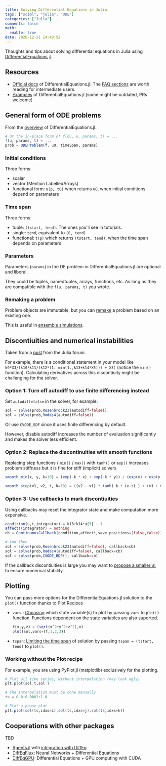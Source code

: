 ```yaml
---
title: Solving Differential Equations in Julia
tags: ["sciml", "julia", "ODE"]
categories: ["Julia"]
comments: false
math:
  enable: true
date: 2020-12-21 14:49:52
---
```


Thoughts and tips about solving differential equations in Julia using [DifferentialEquations.jl](https://github.com/SciML/DifferentialEquations.jl).

<!--more-->

## Resources

- [Official docs](https://diffeq.sciml.ai/stable/) of DifferentialEquations.jl. The [FAQ sections](https://diffeq.sciml.ai/stable/basics/faq/#faq) are worth reading for intermediate users.
- [Examples](https://github.com/SciML/SciMLTutorials.jl) of DifferentialEquations.jl (some might be outdated, PRs welcome)

## General form of ODE problems

From the [overview](https://diffeq.sciml.ai/stable/basics/overview/) of DifferentialEquations.jl.

```julia
# Or the in-place form of f(du, u, params, t) = ...
f(u, params, t) = ...
prob = ODEProblem(f, u0, timeSpan, params)
```

### Initial conditions

Three forms:

- scalar
- vector (Mention LabelledArrays)
- functional form: `u(p, t0)` when returns `u0`, when initial conditions depend on parameters

### Time span

Three forms:

- tuple: `(tstart, tend)`. The ones you'll see in tutorials.
- single: `tend`, equivalent to `(0, tend)`
- functional: `t(p)` which returns `(tstart, tend)`, when the time span depends on parameters

### Parameters

Parameters (`params`) in the DE problem in DifferentialEquations.jl are optional and liberal.

They could be tuples, namedtuples, arrays, functions, etc. As long as they are compatible with the `f(u, params, t)` you wrote.

### Remaking a problem

Problem objects are immutable, but you can [remake](https://diffeq.sciml.ai/stable/basics/problem/#Modification-of-problem-types) a problem based on an existing one.

This is useful in [ensemble simulations](https://diffeq.sciml.ai/stable/tutorials/sde_example/#Ensemble-Simulations).

## Discontiuities and numerical instabilities

Taken from a [post](https://discourse.julialang.org/t/handling-instability-when-solving-ode-problems/9019/5) from the Julia forum.

For example, there is a conditional statement in your model like `k9*X3/(k10*k11/(k12*(1.-min(1.,k13+k14*X5))) + X3)` (notice the `min()` function). Calculating derivatives across this discontiuity might be challenging for the solver.

### Option 1: Turn off autodiff to use finite differencing instead

Set `autodiff=false` in the solver, for example:
```julia
sol = solve(prob,Rosenbrock23(autodiff=false))
sol = solve(prob,Rodas4(autodiff=false))
```

Or use `CVODE_BDF` since it uses finite differencing by default.

However, disable autodiff increases the number of evaluation significantly and makes the solver less efficient.

### Option 2: Replace the discontinuities with smooth functions

Replacing step functions / `min()` / `max()` with `tanh()` or `exp()` increases problem stiffness but it is fine for stiff (implicit) solvers.

```julia
smooth_min(x, y, k=10) = (exp(-k * x) + exp(-k * y)) / (exp(x) + exp(y))

smooth_step(v1, v2, t, k=10) = ((v2 - v1) * tanh( k * (x-t) ) + (v1 + v2) ) / 2
```

### Option 3: Use callbacks to mark discontiuities

Using callbacks may reset the integrator state and make computation more expensive.

```julia
condition(u,t,integrator) = k13+k14*u[5] - 1
affect!(integrator) = nothing
cb = ContinuousCallback(condition,affect!,save_positions=(false,false))

# And then
sol = solve(prob,Rosenbrock23(autodiff=false), callback=cb)
sol = solve(prob,Rodas4(autodiff=false), callback=cb)
sol = solve(prob,CVODE_BDF(), callback=cb)
```

If the callback discontiuities is large you may want to [propose a smaller `dt`](https://diffeq.sciml.ai/stable/features/callback_functions/#Modifying-the-Stepping-Within-A-Callback) to ensure numerical stability.

## Plotting

You can pass more options for the DifferentialEquations.jl solution to the `plot()` function thanks to Plot Recipes

- `vars` : [Choosing](https://diffeq.sciml.ai/stable/basics/plot/#plot_vars) which state variable(s) to plot by passing `vars` to `plot()` function. Functions dependent on the state variables are also suported.
  ```julia
  f(x,y,z) = (sqrt(x^2+y^2+z^2),x)
  plot(sol,vars=(f,1,2,3))
  ```
- `tspan`: [Limiting the time span](https://diffeq.sciml.ai/stable/basics/plot/#Timespan) of solution by passing `tspan = (tstart, tend)` to `plot()`.


### Working without the Plot recipe

For example, you are using PyPlot.jl (matplotlib) exclusively for the plotting.

```julia
# Plot all time series, without interpolation (may look ugly)
plt.plot(sol.t,sol')

# The interpolation must be done manually
ts = 0.0:0.0001:1.0

# Plot a phase plot
plt.plot(sol(ts,idxs=i),sol(ts,idxs=j),sol(ts,idxs=k))
```

## Cooperations with other packages

TBD

- [Agents.jl](https://juliadynamics.github.io/Agents.jl/stable/) with [integration with DiffEq](https://juliadynamics.github.io/Agents.jl/stable/examples/diffeq/)
- [DiffEqFlux](https://diffeqflux.sciml.ai/stable/): Neural Networks + Differential Equations
- [DiffEqGPU](https://github.com/SciML/DiffEqGPU.jl): Differential Equations + GPU computing with CUDA
